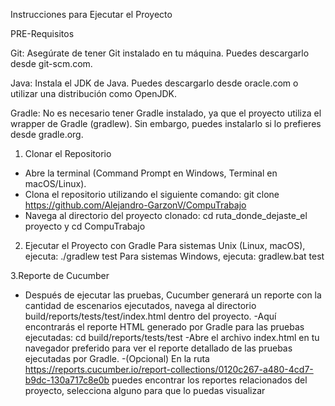 Instrucciones para Ejecutar el Proyecto

PRE-Requisitos

Git: Asegúrate de tener Git instalado en tu máquina. Puedes descargarlo desde git-scm.com.

Java: Instala el JDK de Java. Puedes descargarlo desde oracle.com o utilizar una distribución como OpenJDK.

Gradle: No es necesario tener Gradle instalado, ya que el proyecto utiliza el wrapper de Gradle (gradlew). Sin embargo, puedes instalarlo si lo prefieres desde gradle.org.

1. Clonar el Repositorio
- Abre la terminal (Command Prompt en Windows, Terminal en macOS/Linux).
- Clona el repositorio utilizando el siguiente comando: git clone https://github.com/Alejandro-GarzonV/CompuTrabajo
- Navega al directorio del proyecto clonado: cd ruta_donde_dejaste_el proyecto y cd CompuTrabajo

2. Ejecutar el Proyecto con Gradle
Para sistemas Unix (Linux, macOS), ejecuta: ./gradlew test
Para sistemas Windows, ejecuta: gradlew.bat test

3.Reporte de Cucumber
- Después de ejecutar las pruebas, Cucumber generará un reporte con la cantidad de escenarios ejecutados, navega al directorio build/reports/tests/test/index.html dentro del proyecto. 
         -Aquí encontrarás el reporte HTML generado por Gradle para las pruebas ejecutadas: cd build/reports/tests/test
         -Abre el archivo index.html en tu navegador preferido para ver el reporte detallado de las pruebas ejecutadas por Gradle.
-(Opcional) En la ruta  https://reports.cucumber.io/report-collections/0120c267-a480-4cd7-b9dc-130a717c8e0b puedes encontrar los reportes  relacionados  del proyecto, selecciona alguno para que lo puedas visualizar
